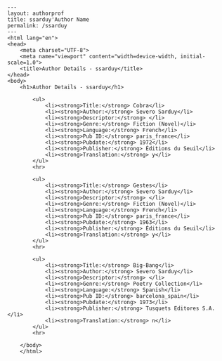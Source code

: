 
    ---
    layout: authorprof
    title: ssarduy'Author Name 
    permalink: /ssarduy
    ---
    <html lang="en">
    <head>
        <meta charset="UTF-8">
        <meta name="viewport" content="width=device-width, initial-scale=1.0">
        <title>Author Details - ssarduy</title>
    </head>
    <body>
        <h1>Author Details - ssarduy</h1>
        
            <ul>
                <li><strong>Title:</strong> Cobra</li>
                <li><strong>Author:</strong> Severo Sarduy</li>
                <li><strong>Descriptor:</strong> </li>
                <li><strong>Genre:</strong> Fiction (Novel)</li>
                <li><strong>Language:</strong> French</li>
                <li><strong>Pub ID:</strong> paris_france</li>
                <li><strong>Pubdate:</strong> 1972</li>
                <li><strong>Publisher:</strong> Éditions du Seuil</li>
                <li><strong>Translation:</strong> y</li>
            </ul>
            <hr>
            
            <ul>
                <li><strong>Title:</strong> Gestes</li>
                <li><strong>Author:</strong> Severo Sarduy</li>
                <li><strong>Descriptor:</strong> </li>
                <li><strong>Genre:</strong> Fiction (Novel)</li>
                <li><strong>Language:</strong> French</li>
                <li><strong>Pub ID:</strong> paris_france</li>
                <li><strong>Pubdate:</strong> 1963</li>
                <li><strong>Publisher:</strong> Éditions du Seuil</li>
                <li><strong>Translation:</strong> y</li>
            </ul>
            <hr>
            
            <ul>
                <li><strong>Title:</strong> Big-Bang</li>
                <li><strong>Author:</strong> Severo Sarduy</li>
                <li><strong>Descriptor:</strong> </li>
                <li><strong>Genre:</strong> Poetry Collection</li>
                <li><strong>Language:</strong> Spanish</li>
                <li><strong>Pub ID:</strong> barcelona_spain</li>
                <li><strong>Pubdate:</strong> 1973</li>
                <li><strong>Publisher:</strong> Tusquets Editores S.A.</li>
                <li><strong>Translation:</strong> n</li>
            </ul>
            <hr>
            
        </body>
        </html>
        